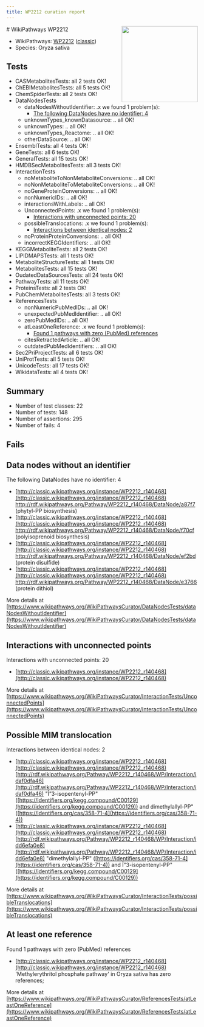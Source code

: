 ```yaml
---
title: WP2212 curation report
---
```


<img style="float: right; width: 200px" src="https://upload.wikimedia.org/wikipedia/commons/thumb/8/83/Wplogo_with_text_500.png/640px-Wplogo_with_text_500.png" />
# WikiPathways WP2212

* WikiPathways: [WP2212](https://wikipathways.org/pathways/WP2212) ([classic](https://classic.wikipathways.org/instance/WP2212))
* Species: Oryza sativa
## Tests
* CASMetabolitesTests: all 2 tests OK!
* ChEBIMetabolitesTests: all 5 tests OK!
* ChemSpiderTests: all 2 tests OK!
* DataNodesTests
    * dataNodesWithoutIdentifier: .x we found 1 problem(s):
        * [The following DataNodes have no identifier: 4](#d2d32fa3)
    * unknownTypes_knownDatasource: .. all OK!
    * unknownTypes: .. all OK!
    * unknownTypes_Reactome: .. all OK!
    * otherDataSource: .. all OK!
* EnsemblTests: all 4 tests OK!
* GeneTests: all 6 tests OK!
* GeneralTests: all 15 tests OK!
* HMDBSecMetabolitesTests: all 3 tests OK!
* InteractionTests
    * noMetaboliteToNonMetaboliteConversions: .. all OK!
    * noNonMetaboliteToMetaboliteConversions: .. all OK!
    * noGeneProteinConversions: .. all OK!
    * nonNumericIDs: .. all OK!
    * interactionsWithLabels: .. all OK!
    * UnconnectedPoints: .x we found 1 problem(s):
        * [Interactions with unconnected points: 20](#7f1d4096)
    * possibleTranslocations: .x we found 1 problem(s):
        * [Interactions between identical nodes: 2](#1c118207)
    * noProteinProteinConversions: .. all OK!
    * incorrectKEGGIdentifiers: .. all OK!
* KEGGMetaboliteTests: all 2 tests OK!
* LIPIDMAPSTests: all 1 tests OK!
* MetaboliteStructureTests: all 1 tests OK!
* MetabolitesTests: all 15 tests OK!
* OudatedDataSourcesTests: all 24 tests OK!
* PathwayTests: all 11 tests OK!
* ProteinsTests: all 2 tests OK!
* PubChemMetabolitesTests: all 3 tests OK!
* ReferencesTests
    * nonNumericPubMedIDs: .. all OK!
    * unexpectedPubMedIdentifier: .. all OK!
    * zeroPubMedIDs: .. all OK!
    * atLeastOneReference: .x we found 1 problem(s):
        * [Found 1 pathways with zero (PubMed) references](#d0a459f0)
    * citesRetractedArticle: .. all OK!
    * outdatedPubMedIdentifiers: .. all OK!
* Sec2PriProjectTests: all 6 tests OK!
* UniProtTests: all 5 tests OK!
* UnicodeTests: all 17 tests OK!
* WikidataTests: all 4 tests OK!


## Summary

* Number of test classes: 22
* Number of tests: 148
* Number of assertions: 295
* Number of fails: 4

## Fails

<a name="d2d32fa3" />

## Data nodes without an identifier

The following DataNodes have no identifier: 4

* [http://classic.wikipathways.org/instance/WP2212_r140468](http://classic.wikipathways.org/instance/WP2212_r140468) http://rdf.wikipathways.org/Pathway/WP2212_r140468/DataNode/a87f7 (phytyl-PP biosynthesis)
* [http://classic.wikipathways.org/instance/WP2212_r140468](http://classic.wikipathways.org/instance/WP2212_r140468) http://rdf.wikipathways.org/Pathway/WP2212_r140468/DataNode/f70cf (polyisoprenoid biosynthesis)
* [http://classic.wikipathways.org/instance/WP2212_r140468](http://classic.wikipathways.org/instance/WP2212_r140468) http://rdf.wikipathways.org/Pathway/WP2212_r140468/DataNode/ef2bd (protein disulfide)
* [http://classic.wikipathways.org/instance/WP2212_r140468](http://classic.wikipathways.org/instance/WP2212_r140468) http://rdf.wikipathways.org/Pathway/WP2212_r140468/DataNode/e3766 (protein dithiol)


More details at [https://www.wikipathways.org/WikiPathwaysCurator/DataNodesTests/dataNodesWithoutIdentifier](https://www.wikipathways.org/WikiPathwaysCurator/DataNodesTests/dataNodesWithoutIdentifier)

<a name="7f1d4096" />

## Interactions with unconnected points

Interactions with unconnected points: 20

* [http://classic.wikipathways.org/instance/WP2212_r140468](http://classic.wikipathways.org/instance/WP2212_r140468)


More details at [https://www.wikipathways.org/WikiPathwaysCurator/InteractionTests/UnconnectedPoints](https://www.wikipathways.org/WikiPathwaysCurator/InteractionTests/UnconnectedPoints)

<a name="1c118207" />

## Possible MIM translocation

Interactions between identical nodes: 2

* [http://classic.wikipathways.org/instance/WP2212_r140468](http://classic.wikipathways.org/instance/WP2212_r140468) [http://rdf.wikipathways.org/Pathway/WP2212_r140468/WP/Interaction/idaf0dfa46](http://rdf.wikipathways.org/Pathway/WP2212_r140468/WP/Interaction/idaf0dfa46) "Î”3-isopentenyl-PP" ([https://identifiers.org/kegg.compound/C00129](https://identifiers.org/kegg.compound/C00129)) and 
dimethylallyl-PP" ([https://identifiers.org/cas/358-71-4](https://identifiers.org/cas/358-71-4))
* [http://classic.wikipathways.org/instance/WP2212_r140468](http://classic.wikipathways.org/instance/WP2212_r140468) [http://rdf.wikipathways.org/Pathway/WP2212_r140468/WP/Interaction/idd6efa0e8](http://rdf.wikipathways.org/Pathway/WP2212_r140468/WP/Interaction/idd6efa0e8) "dimethylallyl-PP" ([https://identifiers.org/cas/358-71-4](https://identifiers.org/cas/358-71-4)) and 
Î”3-isopentenyl-PP" ([https://identifiers.org/kegg.compound/C00129](https://identifiers.org/kegg.compound/C00129))


More details at [https://www.wikipathways.org/WikiPathwaysCurator/InteractionTests/possibleTranslocations](https://www.wikipathways.org/WikiPathwaysCurator/InteractionTests/possibleTranslocations)

<a name="d0a459f0" />

## At least one reference

Found 1 pathways with zero (PubMed) references

* [http://classic.wikipathways.org/instance/WP2212_r140468](http://classic.wikipathways.org/instance/WP2212_r140468) 'Methylerythritol phosphate pathway' in Oryza sativa has zero references; 


More details at [https://www.wikipathways.org/WikiPathwaysCurator/ReferencesTests/atLeastOneReference](https://www.wikipathways.org/WikiPathwaysCurator/ReferencesTests/atLeastOneReference)

